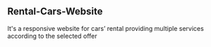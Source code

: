 ## Rental-Cars-Website
It's a responsive website for cars’ rental providing multiple services according to the selected offer <br>

